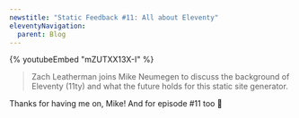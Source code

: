 ```yaml
---
newstitle: "Static Feedback #11: All about Eleventy"
eleventyNavigation:
  parent: Blog
---
```


{% youtubeEmbed "mZUTXX13X-I" %}

> Zach Leatherman joins Mike Neumegen to discuss the background of Eleventy (11ty) and what the future holds for this static site generator.

Thanks for having me on, Mike! And for episode #11 too 👀